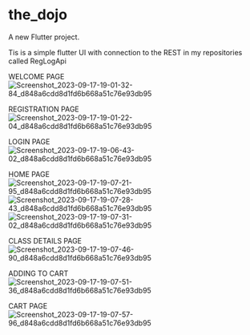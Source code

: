 # the_dojo

A new Flutter project.

Tis is a simple flutter UI with connection to the REST in my repositories called RegLogApi

WELCOME PAGE
![Screenshot_2023-09-17-19-01-32-84_d848a6cdd8d1fd6b668a51c76e93db95](https://github.com/tsm-23/TheDojo/assets/84908855/1937a506-7274-43cb-a6c3-ac66ba2c8f1a)

REGISTRATION PAGE
![Screenshot_2023-09-17-19-01-22-04_d848a6cdd8d1fd6b668a51c76e93db95](https://github.com/tsm-23/TheDojo/assets/84908855/c4dfba72-87ae-4c4a-8a16-6e56695e0b88)

LOGIN PAGE
![Screenshot_2023-09-17-19-06-43-02_d848a6cdd8d1fd6b668a51c76e93db95](https://github.com/tsm-23/TheDojo/assets/84908855/b6aff06f-44f2-4d90-bc89-f4e2ea0a5bce)

HOME PAGE
![Screenshot_2023-09-17-19-07-21-95_d848a6cdd8d1fd6b668a51c76e93db95](https://github.com/tsm-23/TheDojo/assets/84908855/2b3a4bc1-29d8-4bf2-a365-2e449569bccc)
![Screenshot_2023-09-17-19-07-28-43_d848a6cdd8d1fd6b668a51c76e93db95](https://github.com/tsm-23/TheDojo/assets/84908855/8d6c26c4-7438-4841-9474-a363504bcdbd)
![Screenshot_2023-09-17-19-07-31-02_d848a6cdd8d1fd6b668a51c76e93db95](https://github.com/tsm-23/TheDojo/assets/84908855/65fb108f-02c9-4b43-aee1-1a060f7f6860)

CLASS DETAILS PAGE
![Screenshot_2023-09-17-19-07-46-90_d848a6cdd8d1fd6b668a51c76e93db95](https://github.com/tsm-23/TheDojo/assets/84908855/89d211a5-20b7-4620-b828-8c525e8c81ab)

ADDING TO CART
![Screenshot_2023-09-17-19-07-51-36_d848a6cdd8d1fd6b668a51c76e93db95](https://github.com/tsm-23/TheDojo/assets/84908855/2b117a2f-5e54-4d97-85ae-6a72659fe429)

CART PAGE
![Screenshot_2023-09-17-19-07-57-96_d848a6cdd8d1fd6b668a51c76e93db95](https://github.com/tsm-23/TheDojo/assets/84908855/0414eb7a-b6d0-4f8e-81d8-f50d0c1adc44)
